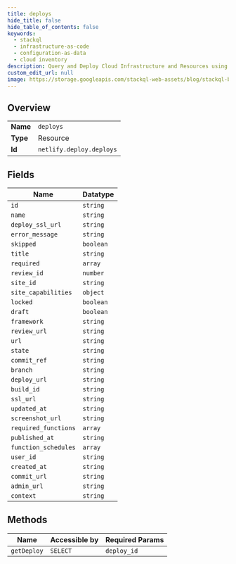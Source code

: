 ```yaml
---
title: deploys
hide_title: false
hide_table_of_contents: false
keywords:
  - stackql
  - infrastructure-as-code
  - configuration-as-data
  - cloud inventory
description: Query and Deploy Cloud Infrastructure and Resources using SQL
custom_edit_url: null
image: https://storage.googleapis.com/stackql-web-assets/blog/stackql-blog-post-featured-image.png
---
```

  
    

## Overview
<table><tbody>
<tr><td><b>Name</b></td><td><code>deploys</code></td></tr>
<tr><td><b>Type</b></td><td>Resource</td></tr>
<tr><td><b>Id</b></td><td><code>netlify.deploy.deploys</code></td></tr>
</tbody></table>

## Fields
| Name | Datatype |
| ---- | -------- |
| `id` | `string` |
| `name` | `string` |
| `deploy_ssl_url` | `string` |
| `error_message` | `string` |
| `skipped` | `boolean` |
| `title` | `string` |
| `required` | `array` |
| `review_id` | `number` |
| `site_id` | `string` |
| `site_capabilities` | `object` |
| `locked` | `boolean` |
| `draft` | `boolean` |
| `framework` | `string` |
| `review_url` | `string` |
| `url` | `string` |
| `state` | `string` |
| `commit_ref` | `string` |
| `branch` | `string` |
| `deploy_url` | `string` |
| `build_id` | `string` |
| `ssl_url` | `string` |
| `updated_at` | `string` |
| `screenshot_url` | `string` |
| `required_functions` | `array` |
| `published_at` | `string` |
| `function_schedules` | `array` |
| `user_id` | `string` |
| `created_at` | `string` |
| `commit_url` | `string` |
| `admin_url` | `string` |
| `context` | `string` |
## Methods
| Name | Accessible by | Required Params |
| ---- | ------------- | --------------- |
| `getDeploy` | `SELECT` | `deploy_id` |
